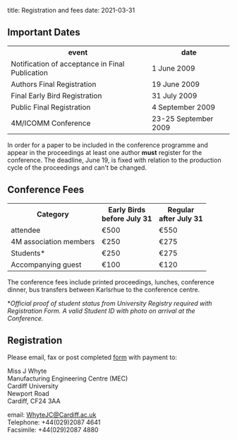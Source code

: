 title: Registration and fees
date: 2021-03-31

##  Important Dates

<table class="info" style="width:100%;">
<tr><th>event</th><th>date</th></tr>
<tr class="current"><td>Notification of acceptance in Final Publication</td><td>1 June  2009</td></tr> 
<tr><td>Authors Final Registration</td><td>19 June 2009</td></tr>
<tr><td>Final Early Bird Registration</td><td>31 July 2009</td></tr>
<tr><td>Public Final Registration</td><td>4 September 2009</td></tr>

<tr class="main-event"><td>4M/ICOMM Conference</td><td>23-25 September 2009</td></tr> 
</table>

In order for a paper to be included in the conference programme and appear in the proceedings at least one author **must** register for the conference. The deadline, June 19, is fixed with relation to the production cycle of the proceedings and can't be changed.

##  Conference Fees


<table class="info" style="width:100%;">
<tr><th>Category</th>
<th>Early Birds<br/>before July 31 </th>
<th>Regular<br />after July 31</th></tr>
<tr><td>attendee</td><td>€500</td><td>€550</td></tr> 
<tr><td>4M association members</td><td>€250</td><td>€275</td></tr>
<tr><td>Students* </td><td>€250</td><td>€275</td></tr>
<tr><td>Accompanying guest</td><td>€100</td><td>€120</td></tr>
</table>

The conference fees include printed proceedings, lunches, conference dinner, bus transfers between Karlsrhue to the conference centre.  
  
 *<i>Official proof of student status from University Registry required with Registration Form. A valid Student ID with photo on arrival at the Conference.</i>


##  Registration


Please email, fax or post completed [form](/files/Registration%20form.pdf) with payment to:  

Miss J Whyte  
Manufacturing Engineering Centre (MEC)   
Cardiff University    
Newport Road   
Cardiff, CF24 3AA    

email: [WhyteJC@Cardiff.ac.uk](mailto:WhyteJC@Cardiff.ac.uk)   
Telephone: +44(029)2087 4641   
Facsimile: +44(029)2087 4880   


